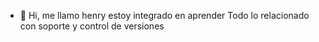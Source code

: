 - 👋 Hi, me llamo henry estoy integrado en aprender 
Todo lo relacionado con soporte y control de versiones 
